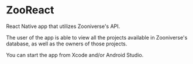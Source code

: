 # ZooReact

React Native app that utilizes Zooniverse's API.

The user of the app is able to view all the projects available in Zooniverse's database, as well as the owners of those projects.

You can start the app from Xcode and/or Android Studio.
